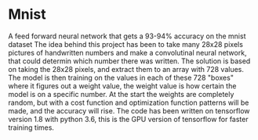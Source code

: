 # Mnist
A feed forward neural network that gets a 93-94% accuracy on the mnist dataset
The idea behind this project has been to take many 28x28 pixels pictures of handwritten numbers and make a convolutinal neural network, that could determin which number there was written. The solution is based on taking the 28x28 pixels, and extract them to an array with 728 values. The model is then training on the values in each of these 728 "boxes" where it figures out a weight value, the weight value is how certain the model is on a specific number. At the start the weights are completely random, but with a cost function and optimization function patterns will be made, and the accuracy will rise. The code has been written on tensorflow version 1.8 with python 3.6, this is the GPU version of tensorflow for faster training times. 

